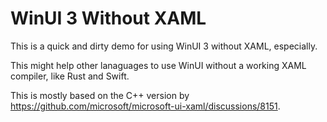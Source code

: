 # WinUI 3 Without XAML

This is a quick and dirty demo for using WinUI 3 without XAML, especially.

This might help other lanaguages to use WinUI without a working XAML compiler, like Rust and Swift.

This is mostly based on the C++ version by https://github.com/microsoft/microsoft-ui-xaml/discussions/8151.
